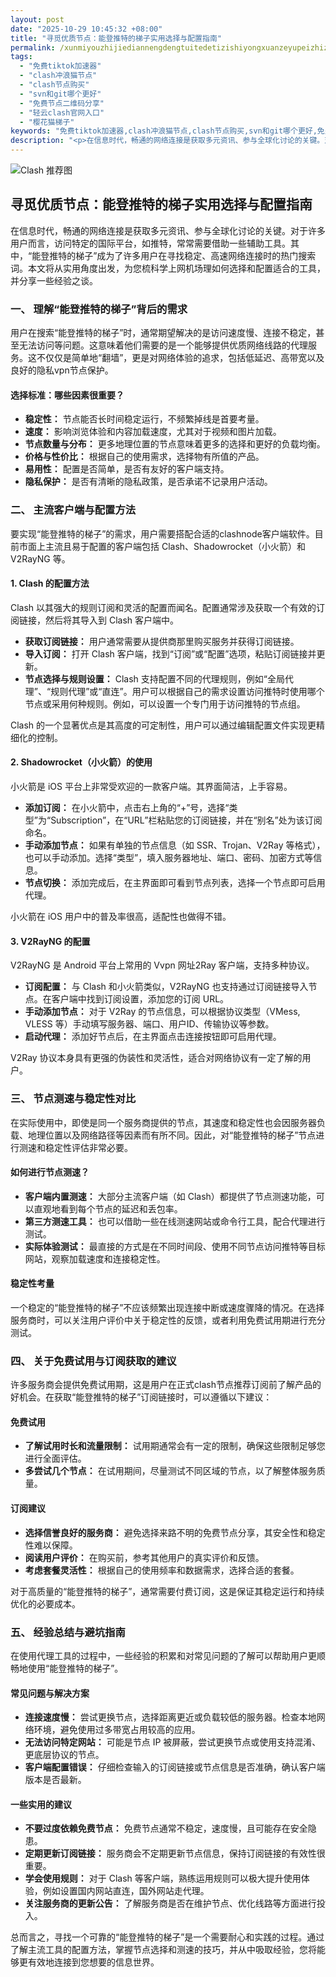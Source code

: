 ```yaml
---
layout: post
date: "2025-10-29 10:45:32 +08:00"
title: "寻觅优质节点：能登推特的梯子实用选择与配置指南"
permalink: /xunmiyouzhijiediannengdengtuitedetizishiyongxuanzeyupeizhizhinan/
tags:
  - "免费tiktok加速器"
  - "clash冲浪猫节点"
  - "clash节点购买"
  - "svn和git哪个更好"
  - "免费节点二维码分享"
  - "轻云clash官网入口"
  - "樱花猫梯子"
keywords: "免费tiktok加速器,clash冲浪猫节点,clash节点购买,svn和git哪个更好,免费节点二维码分享,轻云clash官网入口,樱花猫梯子"
description: "<p>在信息时代，畅通的网络连接是获取多元资讯、参与全球化讨论的关键。对于许多用户而言，访问特定的国际平台，如推特，常常需要借助一些辅助工具。其中，“能登推特的梯子”成为了许多用户在寻找稳定、高速网络连接时的热门搜索词。本文将从实用角度出发，为您梳科学上网机场理如何选择和配置适合的工具，并分享一些经验之谈。</p>"
---
```


![Clash 推荐图](https://clashjd.github.io/assets/img/小火箭节点购买.png)

## 寻觅优质节点：能登推特的梯子实用选择与配置指南

<p>在信息时代，畅通的网络连接是获取多元资讯、参与全球化讨论的关键。对于许多用户而言，访问特定的国际平台，如推特，常常需要借助一些辅助工具。其中，“能登推特的梯子”成为了许多用户在寻找稳定、高速网络连接时的热门搜索词。本文将从实用角度出发，为您梳科学上网机场理如何选择和配置适合的工具，并分享一些经验之谈。</p>
<h3>一、 理解“能登推特的梯子”背后的需求</h3>
<p>用户在搜索“能登推特的梯子”时，通常期望解决的是访问速度慢、连接不稳定，甚至无法访问等问题。这意味着他们需要的是一个能够提供优质网络线路的代理服务。这不仅仅是简单地“翻墙”，更是对网络体验的追求，包括低延迟、高带宽以及良好的隐私vpn节点保护。</p>
<h4>选择标准：哪些因素很重要？</h4>
<ul>
<li><strong>稳定性：</strong> 节点能否长时间稳定运行，不频繁掉线是首要考量。</li>
<li><strong>速度：</strong> 影响浏览体验和内容加载速度，尤其对于视频和图片加载。</li>
<li><strong>节点数量与分布：</strong> 更多地理位置的节点意味着更多的选择和更好的负载均衡。</li>
<li><strong>价格与性价比：</strong> 根据自己的使用需求，选择物有所值的产品。</li>
<li><strong>易用性：</strong> 配置是否简单，是否有友好的客户端支持。</li>
<li><strong>隐私保护：</strong> 是否有清晰的隐私政策，是否承诺不记录用户活动。</li>
</ul>
<h3>二、 主流客户端与配置方法</h3>
<p>要实现“能登推特的梯子”的需求，用户需要搭配合适的clashnode客户端软件。目前市面上主流且易于配置的客户端包括 Clash、Shadowrocket（小火箭）和 V2RayNG 等。</p>
<h4>1. Clash 的配置方法</h4>
<p>Clash 以其强大的规则订阅和灵活的配置而闻名。配置通常涉及获取一个有效的订阅链接，然后将其导入到 Clash 客户端中。</p>
<ul>
<li><strong>获取订阅链接：</strong> 用户通常需要从提供商那里购买服务并获得订阅链接。</li>
<li><strong>导入订阅：</strong> 打开 Clash 客户端，找到“订阅”或“配置”选项，粘贴订阅链接并更新。</li>
<li><strong>节点选择与规则设置：</strong> Clash 支持配置不同的代理规则，例如“全局代理”、“规则代理”或“直连”。用户可以根据自己的需求设置访问推特时使用哪个节点或采用何种规则。例如，可以设置一个专门用于访问推特的节点组。</li>
</ul>
<p>Clash 的一个显著优点是其高度的可定制性，用户可以通过编辑配置文件实现更精细化的控制。</p>
<h4>2. Shadowrocket（小火箭）的使用</h4>
<p>小火箭是 iOS 平台上非常受欢迎的一款客户端。其界面简洁，上手容易。</p>
<ul>
<li><strong>添加订阅：</strong> 在小火箭中，点击右上角的“+”号，选择“类型”为“Subscription”，在“URL”栏粘贴您的订阅链接，并在“别名”处为该订阅命名。</li>
<li><strong>手动添加节点：</strong> 如果有单独的节点信息（如 SSR、Trojan、V2Ray 等格式），也可以手动添加。选择“类型”，填入服务器地址、端口、密码、加密方式等信息。</li>
<li><strong>节点切换：</strong> 添加完成后，在主界面即可看到节点列表，选择一个节点即可启用代理。</li>
</ul>
<p>小火箭在 iOS 用户中的普及率很高，适配性也做得不错。</p>
<h4>3. V2RayNG 的配置</h4>
<p>V2RayNG 是 Android 平台上常用的 Vvpn 网址2Ray 客户端，支持多种协议。</p>
<ul>
<li><strong>订阅配置：</strong> 与 Clash 和小火箭类似，V2RayNG 也支持通过订阅链接导入节点。在客户端中找到订阅设置，添加您的订阅 URL。</li>
<li><strong>手动添加节点：</strong> 对于 V2Ray 的节点信息，可以根据协议类型（VMess, VLESS 等）手动填写服务器、端口、用户ID、传输协议等参数。</li>
<li><strong>启动代理：</strong> 添加好节点后，在主界面点击连接按钮即可启用代理。</li>
</ul>
<p>V2Ray 协议本身具有更强的伪装性和灵活性，适合对网络协议有一定了解的用户。</p>
<h3>三、 节点测速与稳定性对比</h3>
<p>在实际使用中，即使是同一个服务商提供的节点，其速度和稳定性也会因服务器负载、地理位置以及网络路径等因素而有所不同。因此，对“能登推特的梯子”节点进行测速和稳定性评估非常必要。</p>
<h4>如何进行节点测速？</h4>
<ul>
<li><strong>客户端内置测速：</strong> 大部分主流客户端（如 Clash）都提供了节点测速功能，可以直观地看到每个节点的延迟和丢包率。</li>
<li><strong>第三方测速工具：</strong> 也可以借助一些在线测速网站或命令行工具，配合代理进行测试。</li>
<li><strong>实际体验测试：</strong> 最直接的方式是在不同时间段、使用不同节点访问推特等目标网站，观察加载速度和连接稳定性。</li>
</ul>
<h4>稳定性考量</h4>
<p>一个稳定的“能登推特的梯子”不应该频繁出现连接中断或速度骤降的情况。在选择服务商时，可以关注用户评价中关于稳定性的反馈，或者利用免费试用期进行充分测试。</p>
<h3>四、 关于免费试用与订阅获取的建议</h3>
<p>许多服务商会提供免费试用期，这是用户在正式clash节点推荐订阅前了解产品的好机会。在获取“能登推特的梯子”订阅链接时，可以遵循以下建议：</p>
<h4>免费试用</h4>
<ul>
<li><strong>了解试用时长和流量限制：</strong> 试用期通常会有一定的限制，确保这些限制足够您进行全面评估。</li>
<li><strong>多尝试几个节点：</strong> 在试用期间，尽量测试不同区域的节点，以了解整体服务质量。</li>
</ul>
<h4>订阅建议</h4>
<ul>
<li><strong>选择信誉良好的服务商：</strong> 避免选择来路不明的免费节点分享，其安全性和稳定性难以保障。</li>
<li><strong>阅读用户评价：</strong> 在购买前，参考其他用户的真实评价和反馈。</li>
<li><strong>考虑套餐灵活性：</strong> 根据自己的使用频率和数据需求，选择合适的套餐。</li>
</ul>
<p>对于高质量的“能登推特的梯子”，通常需要付费订阅，这是保证其稳定运行和持续优化的必要成本。</p>
<h3>五、 经验总结与避坑指南</h3>
<p>在使用代理工具的过程中，一些经验的积累和对常见问题的了解可以帮助用户更顺畅地使用“能登推特的梯子”。</p>
<h4>常见问题与解决方案</h4>
<ul>
<li><strong>连接速度慢：</strong> 尝试更换节点，选择距离更近或负载较低的服务器。检查本地网络环境，避免使用过多带宽占用较高的应用。</li>
<li><strong>无法访问特定网站：</strong> 可能是节点 IP 被屏蔽，尝试更换节点或使用支持混淆、更底层协议的节点。</li>
<li><strong>客户端配置错误：</strong> 仔细检查输入的订阅链接或节点信息是否准确，确认客户端版本是否最新。</li>
</ul>
<h4>一些实用的建议</h4>
<ul>
<li><strong>不要过度依赖免费节点：</strong> 免费节点通常不稳定，速度慢，且可能存在安全隐患。</li>
<li><strong>定期更新订阅链接：</strong> 服务商会不定期更新节点信息，保持订阅链接的有效性很重要。</li>
<li><strong>学会使用规则：</strong> 对于 Clash 等客户端，熟练运用规则可以极大提升使用体验，例如设置国内网站直连，国外网站走代理。</li>
<li><strong>关注服务商的更新公告：</strong> 了解服务商是否在维护节点、优化线路等方面进行投入。</li>
</ul>
<p>总而言之，寻找一个可靠的“能登推特的梯子”是一个需要耐心和实践的过程。通过了解主流工具的配置方法，掌握节点选择和测速的技巧，并从中吸取经验，您将能够更有效地连接到您想要的信息世界。</p>